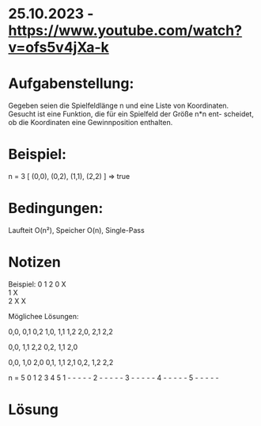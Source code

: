 # 25.10.2023 - https://www.youtube.com/watch?v=ofs5v4jXa-k

# Aufgabenstellung:
Gegeben seien die Spielfeldlänge n und eine Liste von Koordinaten.
Gesucht ist eine Funktion, die für ein Spielfeld der Größe n*n ent-
scheidet, ob die Koordinaten eine Gewinnposition enthalten.

# Beispiel:
n = 3
[
    (0,0), (0,2), (1,1), (2,2)
] => true

# Bedingungen:
Laufteit O(n²), Speicher O(n), Single-Pass

# Notizen
Beispiel:
   0 1 2
 0 X    
 1   X  
 2 X   X

Möglichee Lösungen:
<!-- Vertikal -->
0,0, 0,1 0,2
1,0, 1,1 1,2
2,0, 2,1 2,2
<!-- Diagonal -->
0,0, 1,1 2,2
0,2, 1,1 2,0
<!-- Horizontal -->
0,0, 1,0 2,0
0,1, 1,1 2,1
0,2, 1,2 2,2

n = 5
 0 1 2 3 4 5
 1 - - - - -
 2 - - - - -
 3 - - - - -
 4 - - - - -
 5 - - - - -

# Lösung